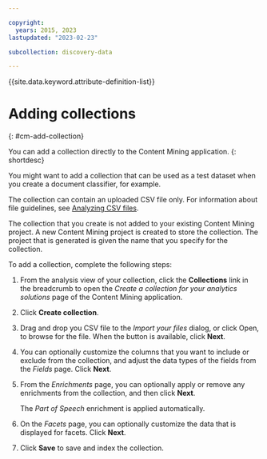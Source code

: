 ```yaml
---

copyright:
  years: 2015, 2023
lastupdated: "2023-02-23"

subcollection: discovery-data

---
```


{{site.data.keyword.attribute-definition-list}}

# Adding collections
{: #cm-add-collection}

You can add a collection directly to the Content Mining application.
{: shortdesc}

You might want to add a collection that can be used as a test dataset when you create a document classifier, for example.

The collection can contain an uploaded CSV file only. For information about file guidelines, see [Analyzing CSV files](/docs/discovery-data?topic=discovery-data-cm-csv-file).

The collection that you create is not added to your existing Content Mining project. A new Content Mining project is created to store the collection. The project that is generated is given the name that you specify for the collection.

To add a collection, complete the following steps:

1.  From the analysis view of your collection, click the **Collections** link in the breadcrumb to open the *Create a collection for your analytics solutions* page of the Content Mining application.

1.  Click **Create collection**.

1.  Drag and drop you CSV file to the *Import your files* dialog, or click Open, to browse for the file. When the button is available, click **Next**.

1.  You can optionally customize the columns that you want to include or exclude from the collection, and adjust the data types of the fields from the *Fields* page. Click **Next**.

1.  From the *Enrichments* page, you can optionally apply or remove any enrichments from the collection, and then click **Next**.

    The *Part of Speech* enrichment is applied automatically.

1.  On the *Facets* page, you can optionally customize the data that is displayed for facets. Click **Next**.

1.  Click **Save** to save and index the collection.
